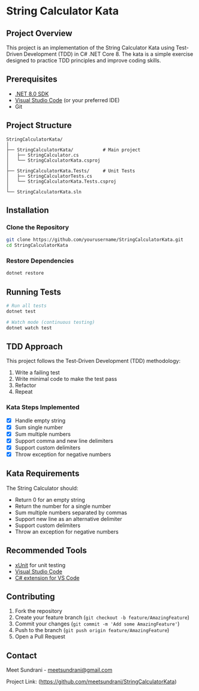 # String Calculator Kata

## Project Overview
This project is an implementation of the String Calculator Kata using Test-Driven Development (TDD) in C# .NET Core 8. The kata is a simple exercise designed to practice TDD principles and improve coding skills.

## Prerequisites
- [.NET 8.0 SDK](https://dotnet.microsoft.com/download/dotnet/8.0)
- [Visual Studio Code](https://code.visualstudio.com/) (or your preferred IDE)
- Git

## Project Structure
```
StringCalculatorKata/
│
├── StringCalculatorKata/           # Main project
│   ├── StringCalculator.cs
│   └── StringCalculatorKata.csproj
│
├── StringCalculatorKata.Tests/     # Unit Tests
│   ├── StringCalculatorTests.cs
│   └── StringCalculatorKata.Tests.csproj
│
└── StringCalculatorKata.sln
```

## Installation

### Clone the Repository
```bash
git clone https://github.com/yourusername/StringCalculatorKata.git
cd StringCalculatorKata
```

### Restore Dependencies
```bash
dotnet restore
```

## Running Tests
```bash
# Run all tests
dotnet test

# Watch mode (continuous testing)
dotnet watch test
```

## TDD Approach
This project follows the Test-Driven Development (TDD) methodology:
1. Write a failing test
2. Write minimal code to make the test pass
3. Refactor
4. Repeat

### Kata Steps Implemented
- [x] Handle empty string
- [x] Sum single number
- [x] Sum multiple numbers
- [x] Support comma and new line delimiters
- [x] Support custom delimiters
- [x] Throw exception for negative numbers

## Kata Requirements
The String Calculator should:
- Return 0 for an empty string
- Return the number for a single number
- Sum multiple numbers separated by commas
- Support new line as an alternative delimiter
- Support custom delimiters
- Throw an exception for negative numbers

## Recommended Tools
- [xUnit](https://xunit.net/) for unit testing
- [Visual Studio Code](https://code.visualstudio.com/)
- [C# extension for VS Code](https://marketplace.visualstudio.com/items?itemName=ms-dotnettools.csharp)

## Contributing
1. Fork the repository
2. Create your feature branch (`git checkout -b feature/AmazingFeature`)
3. Commit your changes (`git commit -m 'Add some AmazingFeature'`)
4. Push to the branch (`git push origin feature/AmazingFeature`)
5. Open a Pull Request

## Contact
Meet Sundrani - meetsundrani@gmail.com

Project Link: (https://github.com/meetsundrani/StringCalculatorKata)
